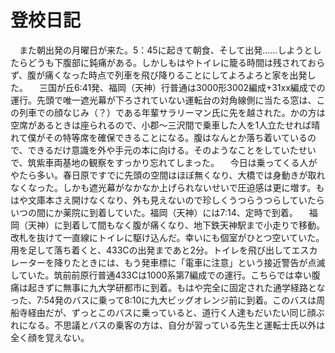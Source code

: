 # 登校日記

<div class="section">　また朝出発の月曜日が来た。5：45に起きて朝食、そして出発……しようとしたらどうも下腹部に鈍痛がある。しかしもはやトイレに籠る時間は残されておらず、腹が痛くなった時点で列車を飛び降りることにしてよろよろと家を出発した。 　三国が丘6:41発、福岡（天神）行普通は3000形3002編成+31xx編成での運行。先頭で唯一遮光幕が下ろされていない運転台の対角線側に当たる窓は、この列車での顔なじみ（？）である年輩サラリーマン氏に先を越された。かの方は空席があるときは座られるので、小郡～三沢間で乗車した人を1人立たせれば晴れて僕がその特等席を確保できることになる。腹はなんとか落ち着いているので、できるだけ意識を外や手元の本に向ける。そのようなことをしていたせいで、筑紫車両基地の観察をすっかり忘れてしまった。 　今日は乗ってくる人がやたら多い。春日原ですでに先頭の空間はほぼ無くなり、大橋では身動きが取れなくなった。しかも遮光幕がなかなか上げられないせいで圧迫感は更に増す。もはや文庫本さえ開けなくなり、外も見えないので珍しくうつらうつらしていたらいつの間にか薬院に到着していた。福岡（天神）には7:14、定時で到着。 　福岡（天神）に到着して間もなく腹が痛くなり、地下鉄天神駅まで小走りで移動。改札を抜けて一直線にトイレに駆け込んだ。幸いにも個室がひとつ空いていた。用を足して落ち着くと、433Cの出発まであと2分。トイレを飛び出してエスカレーターを降りたときには、もう発車標に「電車に注意」という接近警告が点滅していた。筑前前原行普通433Cは1000系第7編成での運行。こちらでは幸い腹痛は起きずに無事に九大学研都市に到着。もはや完全に固定された通学経路となった、7:54発のバスに乗って8:10に九大ビッグオレンジ前に到着。このバスは周船寺経由だが、ずっとこのバスに乗っていると、道行く人達もだいたい同じ顔ぶれになる。不思議とバスの乗客の方は、自分が習っている先生と運転士氏以外は全く顔を覚えない。</div>